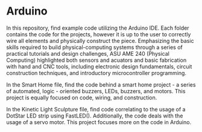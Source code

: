 # Arduino
In this repository, find example code utilizing the Arduino IDE. Each folder contains the code for the projects, however it is up to the user to correctly wire all elements and physically construct the piece. Emphasizing the basic skills required to build physical-computing systems through a series of practical tutorials and design challenges, ASU AME 240 (Physical Computing) highlighted both sensors and acuators and basic fabrication with hand and CNC tools, including electronic design fundamentals, circuit construction techniques, and introductory microcontroller programming.

In the Smart Home file, find the code behind a smart home project - a series of automated, logic - oriented buzzers, LEDs, buzzers, and motors. This project is equally focused on code, wiring, and construction.

In the Kinetic Light Sculpture file, find code correlating to the usage of a DotStar LED strip using FastLED(). Additionally, the code deals with the usage of a servo motor. This project focuses more on the code in Arduino. 
